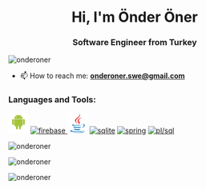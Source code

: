 <h1 align="center">Hi, I'm Önder Öner
</h1>
<h3 align="center">Software Engineer from Turkey</h3>

<p align="left"> <img src="https://komarev.com/ghpvc/?username=onderoner&label=Profile%20views&color=ffee00&style=flat" alt="onderoner" /> </p>

- 📫 How to reach me: **onderoner.swe@gmail.com**

<h3 align="left">Languages and Tools:</h3>
<p align="left"> 
<a href="https://developer.android.com" target="_blank"> <img src="https://raw.githubusercontent.com/devicons/devicon/master/icons/android/android-original-wordmark.svg" alt="android" width="40" height="40"/></a> 
<a href="https://firebase.google.com/" target="_blank"> <img src="https://www.vectorlogo.zone/logos/firebase/firebase-icon.svg" alt="firebase" width="40" height="40"/</a> 
<a href="https://www.java.com" target="_blank"> <img src="https://raw.githubusercontent.com/devicons/devicon/master/icons/java/java-original.svg" alt="java" width="40" height="40"/></a>
<a href="https://www.sqlite.org/" target="_blank"> <img src="https://www.vectorlogo.zone/logos/sqlite/sqlite-icon.svg" alt="sqlite" width="40" height="40"/></a>
<a href="https://www.spring.io/" target="_blank"> <img src="https://www.vectorlogo.zone/logos/springio/springio-ar21.svg" alt="spring" width="80" height="40"/></a>
  <a href="https://www.oracle.com/" target="_blank"> <img src="https://www.vectorlogo.zone/logos/oracle/oracle-icon.svg" alt="pl/sql" width="30" height="40"/></a>
</p>

<p><img align="justify" src="https://github-readme-stats.vercel.app/api/top-langs?username=onderoner&theme=tokyonight&show_icons=true&locale=en&layout=compact" alt="onderoner" /></p> 
<p><img align="justify" src="https://github-readme-stats.vercel.app/api?username=onderoner&theme=tokyonight&show_icons=true&locale=en" alt="onderoner" /></p>
<p><img align="justify" src="https://github-readme-streak-stats.herokuapp.com/?user=onderoner&theme=tokyonight" alt="onderoner" /></p>
